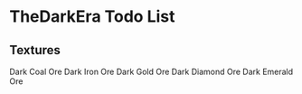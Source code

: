 # TheDarkEra Todo List
## Textures
Dark Coal Ore
Dark Iron Ore
Dark Gold Ore
Dark Diamond Ore
Dark Emerald Ore
